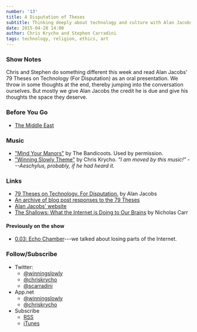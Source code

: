 ```yaml
---
number: '13'
title: A Disputation of Theses
subtitle: Thinking deeply about technology and culture with Alan Jacobs
date: 2015-04-28 14:00
author: Chris Krycho and Stephen Carradini
tags: technology, religion, ethics, art
---
```


### Show Notes

Chris and Stephen do something different this week and read Alan Jacobs' 79
Theses on Technology (For Disputation) as an oral presentation. We throw in some
thoughts at the end, thereby jumping into the conversation ourselves. But mostly
we give Alan Jacobs the credit he is due and give his thoughts the space they
deserve.

### Before You Go

  - [The Middle East][nyt]

[nyt]: //www.nytimes.com/2015/04/25/world/middleeast/american-naval-force-off-yemen-gets-credit-after-iranian-convoy-turns-away.html

### Music

  - ["Mind Your Manors"](//soundcloud.com/thebandicoots/mind-your-manors)
    by The Bandicoots. Used by permission.
  - ["Winning Slowly Theme"](//soundcloud.com/chriskrycho/winning-slowly)
    by Chris Krycho. *"I am moved by this music!" ---Aeschylus, probably, if he
    had heard it.*

### Links

  - [79 Theses on Technology. For Disputation.][79] by Alan Jacobs
  -	[An archive of blog post responses to the 79 Theses][responses]
  - [Alan Jacobs' website](//ayjay.org/)
  - [The Shallows: What the Internet is Doing to Our Brains][carr] by Nicholas
    Carr

[79]: //iasc-culture.org/THR/channels/Infernal_Machine/2015/03/79-theses-on-technology-for-disputation/
[responses]: //iasc-culture.org/THR/channels/Infernal_Machine/category/79-theses-on-technology/
[carr]: //www.amazon.com/The-Shallows-Internet-Doing-Brains/dp/0393339750

#### Previously on the show

  - [0.03: Echo Chamber][0.03]---we talked about losing parts of the Internet.

[0.03]: //www.winningslowly.org/0.03/

### Follow/Subscribe

  - Twitter:
      + [@winningslowly](//www.twitter.com/winningslowly)
      + [@chriskrycho](//www.twitter.com/chriskrycho)
      + [@scarradini](//www.twitter.com/scarradini)
  - App.net
      + [@winningslowly](//alpha.app.net/winningslowly)
      + [@chriskrycho](//alpha.app.net/chriskrycho)
  - Subscribe
      + [RSS](//www.winningslowly.org/feed.xml)
      + [iTunes](//itunes.apple.com/us/podcast/winning-slowly/id807603957?mt=2)
